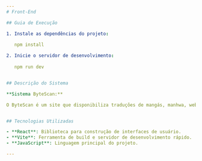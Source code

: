 ```yaml
---
# Front-End

## Guia de Execução

1. Instale as dependências do projeto:
   
   npm install

2. Inicie o servidor de desenvolvimento:
   
   npm run dev


## Descrição do Sistema

**Sistema ByteScan:**

O ByteScan é um site que disponibiliza traduções de mangás, manhwa, webtoons e histórias em quadrinhos em geral, já traduzidas por outras Scans. O objetivo é facilitar o acesso a conteúdos traduzidos, centralizando diferentes obras em um só lugar.


## Tecnologias Utilizadas

- **React**: Biblioteca para construção de interfaces de usuário.
- **Vite**: Ferramenta de build e servidor de desenvolvimento rápido.
- **JavaScript**: Linguagem principal do projeto.

---
```



